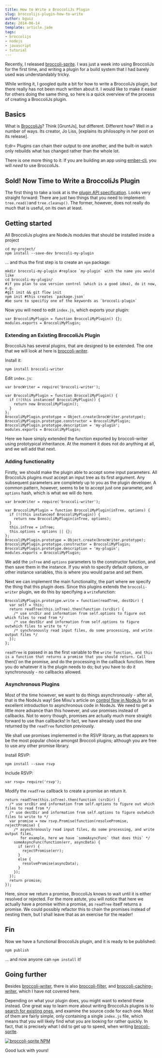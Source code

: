 ```yaml
---
title: How to Write a BroccoliJs Plugin
slug: broccolijs-plugin-how-to-write
author: bguiz
date: 2014-06-14
template: article.jade
tags:
- broccolijs
- nodejs
- javascript
- tutorial
---
```


Recently, I released [broccoli-sprite](https://github.com/bguiz/broccoli-sprite).
I was just a week into using BroccoliJs for the first time,
and writing a plugin for a build system that I had barely used
was understandably tricky.

While writing it, I googled quite a bit for how to write a BroccoliJs plugin,
but there really has not been much written about it.
I would like to make it easier for others doing the same thing,
so here is a quick overview of the process of creating a BroccoliJs plugin.

## Basics

What is [BroccoliJs](https://github.com/broccolijs/broccoli)?
Think [GruntJs], but different.
Different how?
Well in a number of ways. Its creator, Jo Liss,
[explains its philosophy in her post on its release].

tl;dr= Plugins can chain their output to one another,
and the built-in watch only rebuilds what has changed rather than the whole lot.

There is one more thing to it:
If you are building an app using [ember-cli](https://github.com/stefanpenner/ember-cli),
you will *need* to use BroccoliJs.

## Sold! Now Time to Write a BroccoliJs Plugin

The first thing to take a look at is the
[plugin API specification](https://github.com/broccolijs/broccoli#plugin-api-specification).
Looks very straight forward:
There are just two things that you need to implement:
`tree.read()`and `tree.cleanup()`.
The former, however, does not really do much that is useful, on its own at least.

## Getting started

All BroccoliJs plugins are NodeJs modules that should be installed
inside a project

    cd my-project/
    npm install --save-dev broccoli-my-plugin

&hellip; and thus the first step is to create an `npm` package:

    mkdir broccoli-my-plugin #replace `my-plugin` with the name you would like
    cd broccoli-my-plugin/
    #if you plan to use version control (which is a good idea), do it now, e.g.
    #git init && git flow init
    npm init #this creates `package.json`
    #be sure to specifiy one of the keywords as `broccoli-plugin`

Now you will need to edit `index.js`, which exports your plugin:

    var BroccoliMyPlugin = function BroccoliMyPlugin() {};
    modules.exports = BroccoliMyPlugin;

### Extending an Existing BroccoliJs Plugin

BroccoliJs has several plugins, that are designed to be extended.
The one that we will look at here is
[broccoli-writer](https://github.com/broccolijs/broccoli-writer).

Install it:

    npm install broccoli-writer

Edit `index.js`:

    var brocWriter = require('broccoli-writer');
    
    var BroccoliMyPlugin = function BroccoliMyPlugin() {
      if (!(this instanceof BroccoliMyPlugin)) {
        return new BroccoliMyPlugin();
      }
    };
    BroccoliMyPlugin.prototype = Object.create(brocWriter.prototype);
    BroccoliMyPlugin.prototype.constructor = BroccoliMyPlugin;
    BroccoliMyPlugin.prototype.description = 'my-plugin';
    modules.exports = BroccoliMyPlugin;

Here we have simply extended the function exported by broccoli-writer
using prototypical inheritance.
At the moment it does not do anything at all,
and we will add that next.

### Adding functionality

Firstly, we should make the plugin able to accept some input parameters.
All BroccoliJs plugins *must* accept an input tree as its first argument.
Any subsequent parameters are completely up to you as the plugin developer.
A common pattern, however, seems to be to accept just one parameter,
and `options` hash, which is what we will do here.

    var brocWriter = require('broccoli-writer');
    
    var BroccoliMyPlugin = function BroccoliMyPlugin(inTree, options) {
      if (!(this instanceof BroccoliMyPlugin)) {
        return new BroccoliMyPlugin(inTree, options);
      }
      this.inTree = inTree;
      this.options = options || {};
    };
    BroccoliMyPlugin.prototype = Object.create(brocWriter.prototype);
    BroccoliMyPlugin.prototype.constructor = BroccoliMyPlugin;
    BroccoliMyPlugin.prototype.description = 'my-plugin';
    modules.exports = BroccoliMyPlugin;

We add the `inTree` and `options` parameters to the constructor function,
and then save them in the instance.
If you wish to specify default options,
or other instance variables,
this is where you would parse and set them.

Next we can implement the main functionality,
the part where we specify the thing that this plugin does.
Since this plugins extends the `broccoli-writer` plugin,
we do this by specifying a `write`function:

    BroccoliMyPlugin.prototype.write = function(readTree, destDir) {
      var self = this;
      return readTree(this.inTree).then(function (srcDir) {
        /* use srcDir and information from self.options to figure out which files to read from */
        /* use destDir and information from self.options to figure outwhich files to write to */
        /* synchronously read input files, do some processing, and write output files */
      });
    };

`readTree` is passed in as the first variable to the `write function,
and this is a function that returns a promise that you should return.
Call `then()`on the promise, and do the processing in the callback function.
Here you do whatever it is the plugin needs to do;
but you have to do it synchronously - no callbacks allowed.

### Asynchronous Plugins

Most of the time however, we want to do things asynchronously -
after all, that is the NodeJs way!
See Mixu's article on [control flow in NodeJs](http://book.mixu.net/node/ch7.html)
for an excellent introduction to asynchronous code in NodeJs.
We need to get a little more advance than this however,
and use promises instead of callbacks.
Not to worry though, promises are actually much more straight forward to use
than callbacks!
In fact, we have already used the one returned by the `readTree` function previously.

We shall use promises implemented in the RSVP library,
as that appears to be the most popular choice amongst Broccoli plugins;
although you are free to use any other promise library.

Install RSVP:

    npm install --save rsvp

Include RSVP:

    var rsvp= require('rsvp');

Modify the `readTree` callback to create a promise an return it.

    return readTree(this.inTree).then(function (srcDir) {
      /* use srcDir and information from self.options to figure out which files to read from */
      /* use destDir and information from self.options to figure outwhich files to write to */
      var promise = new rsvp.Promise(function(resolvePromise, rejectPromise) {
        /* asynchronously read input files, do some processing, and write output files,
           for example, here we have `someAsyncFunc` that does this` */
        someAsyncFunc(function(err, asyncData) {
          if (err) {
            rejectPromise(err);
          }
          else {
            resolvePromise(asyncData);
          }
        });
      });
      return promise;
    });

Here, since we return a promise, BroccoliJs knows to wait until it is
either resolved or rejected.
For the more astute, you will notice that here we actually have
a promise within a promise, as `readTree` itself returns a promise.
We could possibly refactor this to chain the promises instead of nesting them,
but I shall leave that as an exercise for the reader!

## Fin

Now we have a functional BroccoliJs plugin, and it is ready to be published:

    npm publish

&hellip; and now anyone can `npm install` it!

## Going further

Besides [broccoli-writer](https://github.com/broccolijs/broccoli-writer),
there is also [broccoli-filter](https://github.com/broccolijs/broccoli-filter),
and [broccoli-caching-writer](https://github.com/rjackson/broccoli-caching-writer), 
which I have not covered here.

Depending on what your plugin does, you might want to extend these instead.
One great way to learn more about writing BroccoliJs plugins is to
[search for existing ones](https://www.npmjs.org/search?q=broccoli-plugin),
and examine the source code for each one.
Most of them are fairly simple, only containing a single `index.js` file,
which means that you will likely find what you are looking for rather quickly.
In fact, that is precisely what I did to get up to speed,
when writing [brocoli-sprite](https://github.com/bguiz/broccoli-sprite).

[![broccoli-sprite NPM](https://nodei.co/npm/broccoli-sprite.png?compact=true)](https://github.com/bguiz/broccoli-sprite)

Good luck with yours!
